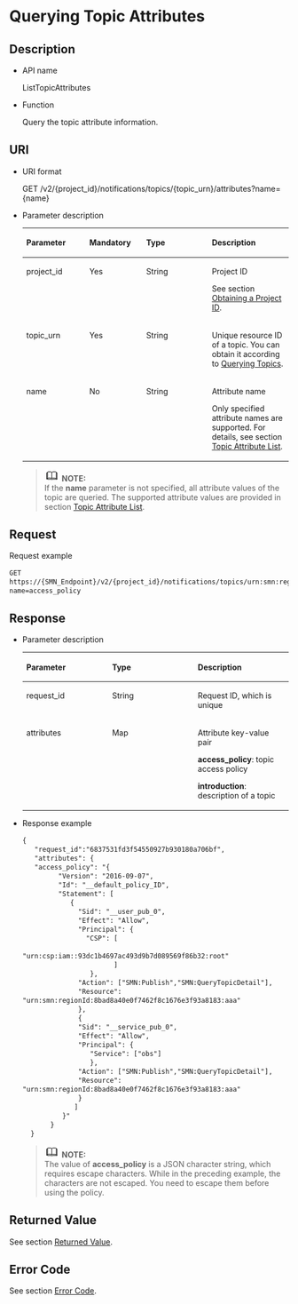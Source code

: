 # Querying Topic Attributes<a name="smn_api_51006"></a>

## Description<a name="section64935954"></a>

-   API name

    ListTopicAttributes


-   Function

    Query the topic attribute information.


## URI<a name="section47552675"></a>

-   URI format

    GET /v2/\{project\_id\}/notifications/topics/\{topic\_urn\}/attributes?name=\{name\}


-   Parameter description

    <a name="table60453091"></a>
    <table><thead align="left"><tr id="row31471768"><th class="cellrowborder" valign="top" width="23.69%" id="mcps1.1.5.1.1"><p id="p66185246"><a name="p66185246"></a><a name="p66185246"></a><strong id="b842352706191030"><a name="b842352706191030"></a><a name="b842352706191030"></a>Parameter</strong></p>
    </th>
    <th class="cellrowborder" valign="top" width="21.349999999999998%" id="mcps1.1.5.1.2"><p id="p59404709"><a name="p59404709"></a><a name="p59404709"></a><strong id="b593421527191713"><a name="b593421527191713"></a><a name="b593421527191713"></a>Mandatory</strong></p>
    </th>
    <th class="cellrowborder" valign="top" width="24.64%" id="mcps1.1.5.1.3"><p id="p47052116"><a name="p47052116"></a><a name="p47052116"></a><strong id="b84235270619112"><a name="b84235270619112"></a><a name="b84235270619112"></a>Type</strong></p>
    </th>
    <th class="cellrowborder" valign="top" width="30.320000000000004%" id="mcps1.1.5.1.4"><p id="p53125076"><a name="p53125076"></a><a name="p53125076"></a><strong id="b84235270619115"><a name="b84235270619115"></a><a name="b84235270619115"></a>Description</strong></p>
    </th>
    </tr>
    </thead>
    <tbody><tr id="row57297510"><td class="cellrowborder" valign="top" width="23.69%" headers="mcps1.1.5.1.1 "><p id="p10586695"><a name="p10586695"></a><a name="p10586695"></a>project_id</p>
    </td>
    <td class="cellrowborder" valign="top" width="21.349999999999998%" headers="mcps1.1.5.1.2 "><p id="p52215961"><a name="p52215961"></a><a name="p52215961"></a>Yes</p>
    </td>
    <td class="cellrowborder" valign="top" width="24.64%" headers="mcps1.1.5.1.3 "><p id="p1634435"><a name="p1634435"></a><a name="p1634435"></a>String</p>
    </td>
    <td class="cellrowborder" valign="top" width="30.320000000000004%" headers="mcps1.1.5.1.4 "><p id="p5162792715506"><a name="p5162792715506"></a><a name="p5162792715506"></a>Project ID</p>
    <p id="p65280430"><a name="p65280430"></a><a name="p65280430"></a>See section <a href="obtaining-a-project-id.md">Obtaining a Project ID</a>.</p>
    </td>
    </tr>
    <tr id="row9249362"><td class="cellrowborder" valign="top" width="23.69%" headers="mcps1.1.5.1.1 "><p id="p11000853"><a name="p11000853"></a><a name="p11000853"></a>topic_urn</p>
    </td>
    <td class="cellrowborder" valign="top" width="21.349999999999998%" headers="mcps1.1.5.1.2 "><p id="p18653909"><a name="p18653909"></a><a name="p18653909"></a>Yes</p>
    </td>
    <td class="cellrowborder" valign="top" width="24.64%" headers="mcps1.1.5.1.3 "><p id="p34571641"><a name="p34571641"></a><a name="p34571641"></a>String</p>
    </td>
    <td class="cellrowborder" valign="top" width="30.320000000000004%" headers="mcps1.1.5.1.4 "><p id="p48839530"><a name="p48839530"></a><a name="p48839530"></a>Unique resource ID of a topic. You can obtain it according to <a href="querying-topics.md">Querying Topics</a>.</p>
    </td>
    </tr>
    <tr id="row28333568111935"><td class="cellrowborder" valign="top" width="23.69%" headers="mcps1.1.5.1.1 "><p id="p13317684111935"><a name="p13317684111935"></a><a name="p13317684111935"></a>name</p>
    </td>
    <td class="cellrowborder" valign="top" width="21.349999999999998%" headers="mcps1.1.5.1.2 "><p id="p4990583111935"><a name="p4990583111935"></a><a name="p4990583111935"></a>No</p>
    </td>
    <td class="cellrowborder" valign="top" width="24.64%" headers="mcps1.1.5.1.3 "><p id="p1584116111935"><a name="p1584116111935"></a><a name="p1584116111935"></a>String</p>
    </td>
    <td class="cellrowborder" valign="top" width="30.320000000000004%" headers="mcps1.1.5.1.4 "><p id="p61204561111935"><a name="p61204561111935"></a><a name="p61204561111935"></a>Attribute name</p>
    <p id="p363615525300"><a name="p363615525300"></a><a name="p363615525300"></a>Only specified attribute names are supported. For details, see section <a href="topic-attribute-list.md">Topic Attribute List</a>.</p>
    </td>
    </tr>
    </tbody>
    </table>

    >![](public_sys-resources/icon-note.gif) **NOTE:**   
    >If the  **name**  parameter is not specified, all attribute values of the topic are queried. The supported attribute values are provided in section  [Topic Attribute List](topic-attribute-list.md).  


## Request<a name="section25320898"></a>

Request example

```
GET https://{SMN_Endpoint}/v2/{project_id}/notifications/topics/urn:smn:regionId:8bad8a40e0f7462f8c1676e3f93a8183:test_create_topic_v2/attributes?name=access_policy
```

## Response<a name="section26561495"></a>

-   Parameter description

    <a name="table38552084"></a>
    <table><thead align="left"><tr id="row10058158"><th class="cellrowborder" valign="top" width="32.20322032203221%" id="mcps1.1.4.1.1"><p id="p9404449"><a name="p9404449"></a><a name="p9404449"></a><strong id="b1910858008"><a name="b1910858008"></a><a name="b1910858008"></a>Parameter</strong></p>
    </th>
    <th class="cellrowborder" valign="top" width="32.20322032203221%" id="mcps1.1.4.1.2"><p id="p23562876"><a name="p23562876"></a><a name="p23562876"></a><strong id="b591968115"><a name="b591968115"></a><a name="b591968115"></a>Type</strong></p>
    </th>
    <th class="cellrowborder" valign="top" width="35.5935593559356%" id="mcps1.1.4.1.3"><p id="p29544808"><a name="p29544808"></a><a name="p29544808"></a><strong id="b585962561"><a name="b585962561"></a><a name="b585962561"></a>Description</strong></p>
    </th>
    </tr>
    </thead>
    <tbody><tr id="row33089041"><td class="cellrowborder" valign="top" width="32.20322032203221%" headers="mcps1.1.4.1.1 "><p id="p62966687"><a name="p62966687"></a><a name="p62966687"></a>request_id</p>
    </td>
    <td class="cellrowborder" valign="top" width="32.20322032203221%" headers="mcps1.1.4.1.2 "><p id="p27997"><a name="p27997"></a><a name="p27997"></a>String</p>
    </td>
    <td class="cellrowborder" valign="top" width="35.5935593559356%" headers="mcps1.1.4.1.3 "><p id="p2267763"><a name="p2267763"></a><a name="p2267763"></a>Request ID, which is unique</p>
    </td>
    </tr>
    <tr id="row42586845"><td class="cellrowborder" valign="top" width="32.20322032203221%" headers="mcps1.1.4.1.1 "><p id="p266368914302"><a name="p266368914302"></a><a name="p266368914302"></a>attributes</p>
    </td>
    <td class="cellrowborder" valign="top" width="32.20322032203221%" headers="mcps1.1.4.1.2 "><p id="p38092711"><a name="p38092711"></a><a name="p38092711"></a>Map</p>
    </td>
    <td class="cellrowborder" valign="top" width="35.5935593559356%" headers="mcps1.1.4.1.3 "><p id="p65610739"><a name="p65610739"></a><a name="p65610739"></a>Attribute key-value pair</p>
    <p id="p87064812277"><a name="p87064812277"></a><a name="p87064812277"></a><strong id="b185226195816"><a name="b185226195816"></a><a name="b185226195816"></a>access_policy</strong>: topic access policy</p>
    <p id="p6701648192711"><a name="p6701648192711"></a><a name="p6701648192711"></a><strong id="b6230205945818"><a name="b6230205945818"></a><a name="b6230205945818"></a>introduction</strong>: description of a topic</p>
    </td>
    </tr>
    </tbody>
    </table>

-   Response example

    ```
    {
       "request_id":"6837531fd3f54550927b930180a706bf",
       "attributes": {
       "access_policy": "{
             "Version": "2016-09-07", 
             "Id": "__default_policy_ID", 
             "Statement": [
                {
                  "Sid": "__user_pub_0",
                  "Effect": "Allow",
                  "Principal": {
                    "CSP": [
                             "urn:csp:iam::93dc1b4697ac493d9b7d089569f86b32:root"
                           ]
                     },
                  "Action": ["SMN:Publish","SMN:QueryTopicDetail"],
                  "Resource": "urn:smn:regionId:8bad8a40e0f7462f8c1676e3f93a8183:aaa"
                  },
                  {
                  "Sid": "__service_pub_0", 
                  "Effect": "Allow",
                  "Principal": {
                     "Service": ["obs"]
                     },
                  "Action": ["SMN:Publish","SMN:QueryTopicDetail"],
                  "Resource": "urn:smn:regionId:8bad8a40e0f7462f8c1676e3f93a8183:aaa"
                  }
                 ]
              }"
           }
      }
    ```

    >![](public_sys-resources/icon-note.gif) **NOTE:**   
    >The value of  **access\_policy**  is a JSON character string, which requires escape characters. While in the preceding example, the characters are not escaped. You need to escape them before using the policy.  


## Returned Value<a name="section37726867"></a>

See section  [Returned Value](returned-value.md).

## Error Code<a name="section73211020122511"></a>

See section  [Error Code](error-code.md).

